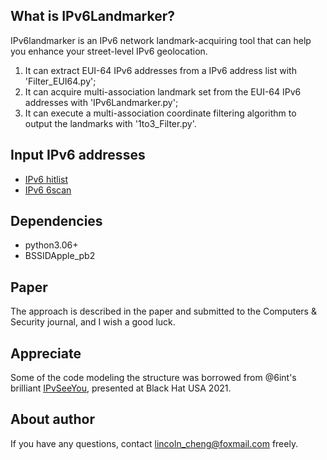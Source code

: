 ## What is IPv6Landmarker?

IPv6landmarker is an IPv6 network landmark-acquiring tool that can help you enhance your street-level IPv6 geolocation. 
1. It can extract EUI-64 IPv6 addresses from a IPv6 address list with 'Filter_EUI64.py'; 
2. It can acquire multi-association landmark set from the EUI-64 IPv6 addresses with 'IPv6Landmarker.py';
3. It can execute a multi-association coordinate filtering algorithm to output the landmarks with '1to3_Filter.py'.

## Input IPv6 addresses

* [IPv6 hitlist](https://ipv6hitlist.github.io/) 
* [IPv6 6scan](http://175.6.54.250/ipv6)

## Dependencies

* python3.06+
* BSSIDApple_pb2

## Paper

The approach is described in the paper and submitted to the Computers & Security journal, and I wish a good luck.

## Appreciate

Some of the code modeling the structure was borrowed from @6int's brilliant [IPvSeeYou](https://github.com/6int/IPvSeeYou), presented at Black Hat USA 2021.

## About author

If you have any questions, contact lincoln_cheng@foxmail.com freely.

